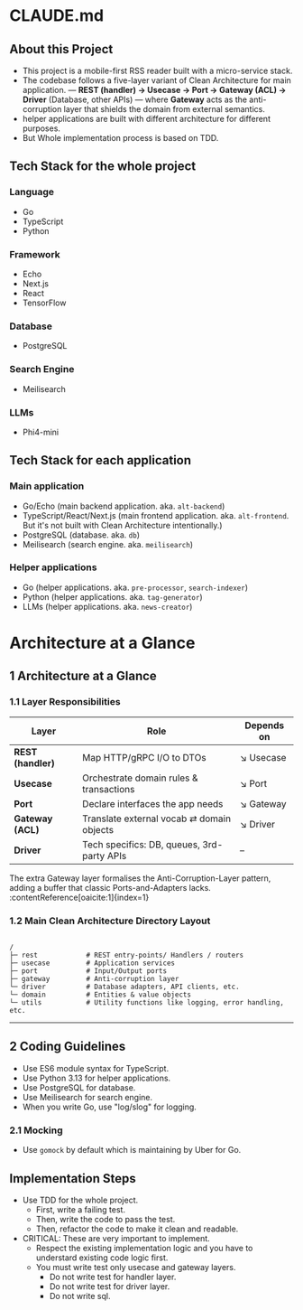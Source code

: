# CLAUDE.md

## About this Project

- This project is a mobile-first RSS reader built with a micro-service stack.
- The codebase follows a five-layer variant of Clean Architecture for main application.
  — **REST (handler) → Usecase → Port → Gateway (ACL) → Driver** (Database, other APIs)
  — where **Gateway** acts as the anti-corruption layer that shields the domain from external semantics.
- helper applications are built with different architecture for different purposes.
- But Whole implementation process is based on TDD.

## Tech Stack for the whole project

### Language

- Go
- TypeScript
- Python

### Framework

- Echo
- Next.js
- React
- TensorFlow

### Database

- PostgreSQL

### Search Engine

- Meilisearch

### LLMs

- Phi4-mini


## Tech Stack for each application

### Main application

- Go/Echo (main backend application. aka. `alt-backend`)
- TypeScript/React/Next.js (main frontend application. aka. `alt-frontend`. But it's not built with Clean Architecture intentionally.)
- PostgreSQL (database. aka. `db`)
- Meilisearch (search engine. aka. `meilisearch`)

### Helper applications

- Go (helper applications. aka. `pre-processor`, `search-indexer`)
- Python (helper applications. aka. `tag-generator`)
- LLMs (helper applications. aka. `news-creator`)


# Architecture at a Glance

## 1 Architecture at a Glance

### 1.1 Layer Responsibilities

| Layer | Role | Depends on |
|-------|------|------------|
| **REST (handler)** | Map HTTP/gRPC I/O to DTOs | ↘ Usecase |
| **Usecase** | Orchestrate domain rules & transactions | ↘ Port |
| **Port** | Declare interfaces the app needs | ↘ Gateway |
| **Gateway (ACL)** | Translate external vocab ⇄ domain objects | ↘ Driver |
| **Driver** | Tech specifics: DB, queues, 3rd-party APIs | – |

The extra Gateway layer formalises the Anti-Corruption-Layer pattern, adding a buffer that classic Ports-and-Adapters lacks. :contentReference[oaicite:1]{index=1}

### 1.2 Main Clean Architecture Directory Layout

```

/
├─ rest            # REST entry-points/ Handlers / routers
├─ usecase         # Application services
├─ port            # Input/Output ports
├─ gateway         # Anti-corruption layer
└─ driver          # Database adapters, API clients, etc.
└─ domain          # Entities & value objects
└─ utils           # Utility functions like logging, error handling, etc.
```

---

## 2 Coding Guidelines

- Use ES6 module syntax for TypeScript.
- Use Python 3.13 for helper applications.
- Use PostgreSQL for database.
- Use Meilisearch for search engine.
- When you write Go, use "log/slog" for logging.

### 2.1 Mocking

- Use `gomock` by default which is maintaining by Uber for Go.


## Implementation Steps

- Use TDD for the whole project.
  - First, write a failing test.
  - Then, write the code to pass the test.
  - Then, refactor the code to make it clean and readable.
- CRITICAL: These are very important to implement.
  - Respect the existing implementation logic and you have to understard existing code logic first.
  - You must write test only usecase and gateway layers.
    - Do not write test for handler layer.
    - Do not write test for driver layer.
    - Do not write sql.